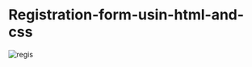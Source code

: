 # Registration-form-usin-html-and-css


![regis](https://user-images.githubusercontent.com/113894253/193563235-f85aaf56-1e80-47a4-83c8-cc341e55cfe1.jpeg)
